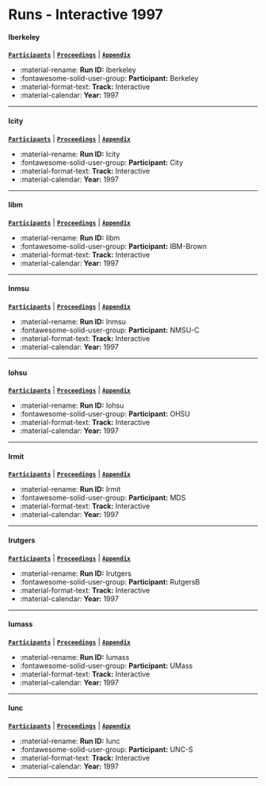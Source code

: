 # Runs - Interactive 1997 

#### Iberkeley 
[**`Participants`**](./participants.md#berkeley) | [**`Proceedings`**](./proceedings.md#cheshire-ii-at-trec-6-interactive-probabilistic-retrieval) | [**`Appendix`**](https://trec.nist.gov/pubs/trec6/appendices/A/t6iresults.ps.gz) 

- :material-rename: **Run ID:** Iberkeley 
- :fontawesome-solid-user-group: **Participant:** Berkeley 
- :material-format-text: **Track:** Interactive 
- :material-calendar: **Year:** 1997 

---
#### Icity 
[**`Participants`**](./participants.md#city) | [**`Proceedings`**](./proceedings.md#interactive-okapi-at-trec-6) | [**`Appendix`**](https://trec.nist.gov/pubs/trec6/appendices/A/t6iresults.ps.gz) 

- :material-rename: **Run ID:** Icity 
- :fontawesome-solid-user-group: **Participant:** City 
- :material-format-text: **Track:** Interactive 
- :material-calendar: **Year:** 1997 

---
#### Iibm 
[**`Participants`**](./participants.md#ibm-brown) | [**`Proceedings`**](./proceedings.md#ibm-search-ui-prototype-evaluation-at-the-interactive-track-of-trec-6) | [**`Appendix`**](https://trec.nist.gov/pubs/trec6/appendices/A/t6iresults.ps.gz) 

- :material-rename: **Run ID:** Iibm 
- :fontawesome-solid-user-group: **Participant:** IBM-Brown 
- :material-format-text: **Track:** Interactive 
- :material-calendar: **Year:** 1997 

---
#### Inmsu 
[**`Participants`**](./participants.md#nmsu-c) | [**`Proceedings`**](./proceedings.md#interactive-information-retrieval-using-term-relationship-networks) | [**`Appendix`**](https://trec.nist.gov/pubs/trec6/appendices/A/t6iresults.ps.gz) 

- :material-rename: **Run ID:** Inmsu 
- :fontawesome-solid-user-group: **Participant:** NMSU-C 
- :material-format-text: **Track:** Interactive 
- :material-calendar: **Year:** 1997 

---
#### Iohsu 
[**`Participants`**](./participants.md#ohsu) | [**`Proceedings`**](./proceedings.md#a-comparison-of-boolean-and-natural-language-searching-for-the-trec-6-interactive-task) | [**`Appendix`**](https://trec.nist.gov/pubs/trec6/appendices/A/t6iresults.ps.gz) 

- :material-rename: **Run ID:** Iohsu 
- :fontawesome-solid-user-group: **Participant:** OHSU 
- :material-format-text: **Track:** Interactive 
- :material-calendar: **Year:** 1997 

---
#### Irmit 
[**`Participants`**](./participants.md#mds) | [**`Proceedings`**](./proceedings.md#mds-trec6-report) | [**`Appendix`**](https://trec.nist.gov/pubs/trec6/appendices/A/t6iresults.ps.gz) 

- :material-rename: **Run ID:** Irmit 
- :fontawesome-solid-user-group: **Participant:** MDS 
- :material-format-text: **Track:** Interactive 
- :material-calendar: **Year:** 1997 

---
#### Irutgers 
[**`Participants`**](./participants.md#rutgersb) | [**`Proceedings`**](./proceedings.md#rutgers-trec-6-interactive-track-experience) | [**`Appendix`**](https://trec.nist.gov/pubs/trec6/appendices/A/t6iresults.ps.gz) 

- :material-rename: **Run ID:** Irutgers 
- :fontawesome-solid-user-group: **Participant:** RutgersB 
- :material-format-text: **Track:** Interactive 
- :material-calendar: **Year:** 1997 

---
#### Iumass 
[**`Participants`**](./participants.md#umass) | [**`Proceedings`**](./proceedings.md#inquery-does-battle-with-trec-6) | [**`Appendix`**](https://trec.nist.gov/pubs/trec6/appendices/A/t6iresults.ps.gz) 

- :material-rename: **Run ID:** Iumass 
- :fontawesome-solid-user-group: **Participant:** UMass 
- :material-format-text: **Track:** Interactive 
- :material-calendar: **Year:** 1997 

---
#### Iunc 
[**`Participants`**](./participants.md#unc-s) | [**`Proceedings`**](./proceedings.md#interactive-retrieval-using-iris-trec-6-experiments) | [**`Appendix`**](https://trec.nist.gov/pubs/trec6/appendices/A/t6iresults.ps.gz) 

- :material-rename: **Run ID:** Iunc 
- :fontawesome-solid-user-group: **Participant:** UNC-S 
- :material-format-text: **Track:** Interactive 
- :material-calendar: **Year:** 1997 

---
